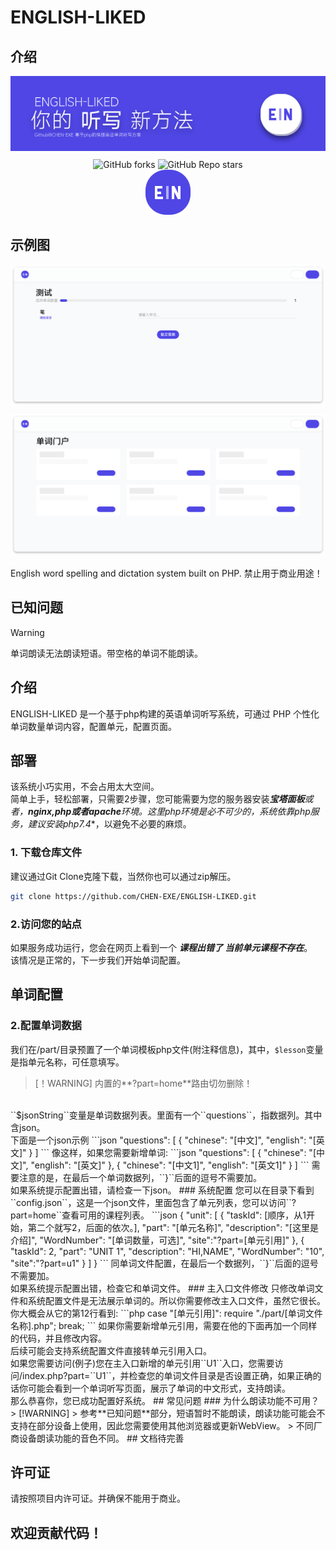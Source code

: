 # ENGLISH-LIKED
## 介绍
<p align="center">
  <img alt="ENGLISH-LIKED " style="margin-bottom:10px;" src="./Word.png"><br>
 <img alt="GitHub forks" src="https://img.shields.io/github/forks/CHEN-EXE/ENGLISH-LIKED">
 <img alt="GitHub Repo stars" src="https://img.shields.io/github/stars/CHEN-EXE/ENGLISH-LIKED">
<br>
  <img alt="ENGLISH-LIKED LOGO" src="./EN-LOGO.png">
</p>

## 示例图
<p align="center">
  <img alt="ENGLISH-LIKED " style="margin-bottom:10px;" src="./testWords.png"><br>
  <img alt="event" src="./Event.png">
</p>

English word spelling and dictation system built on PHP.
禁止用于商业用途！
## 已知问题
> [!WARNING]
> 单词朗读无法朗读短语。带空格的单词不能朗读。
## 介绍
ENGLISH-LIKED 是一个基于php构建的英语单词听写系统，可通过 PHP 个性化单词数量单词内容，配置单元，配置页面。
## 部署
该系统小巧实用，不会占用太大空间。<br>
简单上手，轻松部署，只需要2步骤，您可能需要为您的服务器安装***宝塔面板**或者，**nginx,php或者apache**环境。这里php环境是必不可少的，系统依靠php服务，建议安装php**7.4**，以避免不必要的麻烦。<br>
### 1. 下载仓库文件<br>
建议通过Git Clone克隆下载，当然你也可以通过zip解压。
```bash
git clone https://github.com/CHEN-EXE/ENGLISH-LIKED.git
```
### 2.访问您的站点
如果服务成功运行，您会在网页上看到一个 ***课程出错了
当前单元课程不存在***。<br>
该情况是正常的，下一步我们开始单词配置。

## 单词配置
### 2.配置单词数据
我们在/part/目录预置了一个单词模板php文件(附注释信息)，其中，``$lesson``变量是指单元名称，可任意填写。<br>
> [！WARNING]
> 内置的**?part=home**路由切勿删除！
<br>
``$jsonString``变量是单词数据列表。里面有一个``questions``，指数据列。其中含json。<br>
下面是一个json示例
```json
  "questions": [
        {
            "chinese": "[中文]",
            "english": "[英文]"
        }
]
```
像这样，如果您需要新增单词:
```json
  "questions": [
        {
            "chinese": "[中文]",
            "english": "[英文]"
        },
        {
            "chinese": "[中文1]",
            "english": "[英文1]"
        }
]
```
需要注意的是，在最后一个单词数据列，``}``后面的逗号不需要加。<br>
如果系统提示配置出错，请检查一下json。
### 系统配置
您可以在目录下看到``config.json``，这是一个json文件，里面包含了单元列表，您可以访问``?part=home``查看可用的课程列表。
```json
{
  "unit": [
    {
      "taskId": [顺序，从1开始，第二个就写2，后面的依次。],
      "part": "[单元名称]",
      "description": "[这里是介绍]",
      "WordNumber": "[单词数量，可选]",
      "site":"?part=[单元引用]"
    },
        {
      "taskId": 2,
      "part": "UNIT 1",
      "description": "HI,NAME",
      "WordNumber": "10",
      "site":"?part=u1"
    }
  ]
}
```
同单词文件配置，在最后一个数据列，``}``后面的逗号不需要加。<br>
如果系统提示配置出错，检查它和单词文件。
### 主入口文件修改
只修改单词文件和系统配置文件是无法展示单词的。所以你需要修改主入口文件，虽然它很长。<br>
你大概会从它的第12行看到:
```php
case "[单元引用]":
    require "./part/[单词文件名称].php";
    break;
```
如果你需要新增单元引用，需要在他的下面再加一个同样的代码，并且修改内容。<br>
后续可能会支持系统配置文件直接转单元引用入口。<br>
如果您需要访问(例子)您在主入口新增的单元引用``U1``入口，您需要访问/index.php?part=``U1``，并检查您的单词文件目录是否设置正确，如果正确的话你可能会看到一个单词听写页面，展示了单词的中文形式，支持朗读。
<br>那么恭喜你，您已成功配置好系统。
## 常见问题
### 为什么朗读功能不可用？
> [!WARNING]
> 参考**已知问题**部分，短语暂时不能朗读，朗读功能可能会不支持在部分设备上使用，因此您需要使用其他浏览器或更新WebView。
> 不同厂商设备朗读功能的音色不同。
## 文档待完善

## 许可证
请按照项目内许可证。并确保不能用于商业。
## 欢迎贡献代码！
